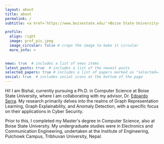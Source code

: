 ```yaml
---
layout: about
title: about
permalink: /
subtitle: <a href='https://www.boisestate.edu/'>Boise State University</a>. PhD Student. Computer Science.

profile:
  align: right
  image: prof_pic.jpeg
  image_circular: false # crops the image to make it circular
  more_info: >
    

news: true  # includes a list of news items
latest_posts: true  # includes a list of the newest posts
selected_papers: true # includes a list of papers marked as "selected={true}"
social: true  # includes social icons at the bottom of the page
---
```


Hi! I am Bishal, currently pursuing a Ph.D. in Computer Science at Boise State University, where I am collaborating with my advisor, Dr. [Edoardo Serra](https://sites.google.com/site/serraedoardo/). My research primarily delves into the realms of Graph Representation Learning, Graph Explainability, and Anomaly Detection, with a specific focus on their applications in Cyber Security.

Prior to this, I completed my Master's degree in Computer Science, also at Boise State University. My undergraduate studies were in Electronics and Communication Engineering, undertaken at the Institute of Engineering, Pulchowk Campus, Tribhuvan University, Nepal.